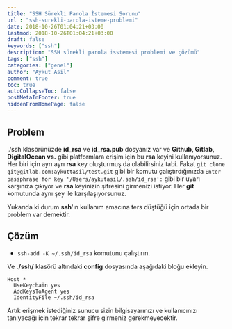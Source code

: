 ```yaml
---
title: "SSH Sürekli Parola İstemesi Sorunu"
url : "ssh-surekli-parola-isteme-problemi"
date: 2018-10-26T01:04:21+03:00
lastmod: 2018-10-26T01:04:21+03:00
draft: false
keywords: ["ssh"]
description: "SSH sürekli parola isstemesi problemi ve çözümü"
tags: ["ssh"]
categories: ["genel"]
author: "Aykut Asil"
comment: true
toc: true
autoCollapseToc: false
postMetaInFooter: true
hiddenFromHomePage: false
---
```


## Problem

./ssh klasörünüzde **id_rsa** ve **id_rsa.pub** dosyanız var ve **Github, Gitlab, DigitalOcean vs.** gibi platformlara erişim için bu **rsa** keyini kullanıyorsunuz. Her biri için ayrı ayrı **rsa** key oluşturmuş da olabilirsiniz tabi. Fakat `git clone git@gitlab.com:aykuttasil/test.git` gibi bir komutu çalıştırdığınızda `Enter passphrase for key '/Users/aykutasil/.ssh/id_rsa':` gibi bir uyarı karşınıza çıkıyor ve **rsa** keyinizin şifresini girmenizi istiyor. Her **git** komutunda aynı şey ile karşılaşıyorsunuz.

Yukarıda ki durum **ssh**'ın kullanım amacına ters düştüğü için ortada bir problem var demektir. 

## Çözüm

- `ssh-add -K ~/.ssh/id_rsa` komutunu çalıştırın.

Ve **./ssh/** klasörü altındaki **config** dosyasında aşağıdaki bloğu ekleyin.

```text
Host *
  UseKeychain yes
  AddKeysToAgent yes
  IdentityFile ~/.ssh/id_rsa
```  

Artık erişmek istediğiniz sunucu sizin bilgisayarınızı ve kullanıcınızı tanıyacağı için tekrar tekrar şifre girmeniz gerekmeyecektir.

